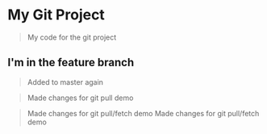 # My Git Project

> My code for the git project

## I'm in the feature branch

>Added to master again

> Made changes for git pull demo

> Made changes for git pull/fetch demo
> Made changes for git pull/fetch demo
